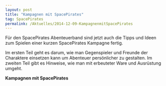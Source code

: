 ```yaml
---
layout: post
title: "Kampagnen mit SpacePirates"
tag: SpacePirates
permalink: /Aktuelles/2014-12-09-KampagnenmitSpacePirates
---
```


Für den SpacePirates Abenteuerband sind jetzt auch die Tipps und Ideen zum Spielen einer kurzen SpacePirates Kampagne fertig.

Im ersten Teil geht es darum, wie man Gegenspieler und Freunde der Charaktere einsetzen kann um Abenteuer persönlicher zu gestalten. Im zweiten Teil gibt es Hinweise, wie man mit erbeuteter Ware und Ausrüstung umgeht.

**Kampagnen mit SpacePirates**
